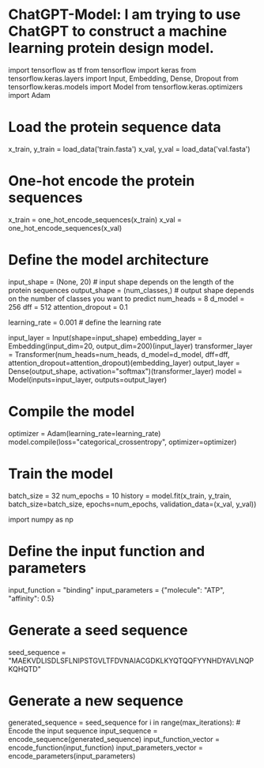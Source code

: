 # ChatGPT-Model: I am trying to use ChatGPT to construct a machine learning protein design model.
import tensorflow as tf
from tensorflow import keras
from tensorflow.keras.layers import Input, Embedding, Dense, Dropout
from tensorflow.keras.models import Model
from tensorflow.keras.optimizers import Adam

# Load the protein sequence data
x_train, y_train = load_data('train.fasta')
x_val, y_val = load_data('val.fasta')

# One-hot encode the protein sequences
x_train = one_hot_encode_sequences(x_train)
x_val = one_hot_encode_sequences(x_val)

# Define the model architecture
input_shape = (None, 20) # input shape depends on the length of the protein sequences
output_shape = (num_classes,) # output shape depends on the number of classes you want to predict
num_heads = 8
d_model = 256
dff = 512
attention_dropout = 0.1

learning_rate = 0.001  # define the learning rate

input_layer = Input(shape=input_shape)
embedding_layer = Embedding(input_dim=20, output_dim=200)(input_layer)
transformer_layer = Transformer(num_heads=num_heads, d_model=d_model, dff=dff, attention_dropout=attention_dropout)(embedding_layer)
output_layer = Dense(output_shape, activation="softmax")(transformer_layer)
model = Model(inputs=input_layer, outputs=output_layer)

# Compile the model

optimizer = Adam(learning_rate=learning_rate)
model.compile(loss="categorical_crossentropy", optimizer=optimizer)

# Train the model
batch_size = 32
num_epochs = 10
history = model.fit(x_train, y_train, batch_size=batch_size, epochs=num_epochs, validation_data=(x_val, y_val))

import numpy as np

# Define the input function and parameters
input_function = "binding"
input_parameters = {"molecule": "ATP", "affinity": 0.5}

# Generate a seed sequence
seed_sequence = "MAEKVDLISDLSFLNIPSTGVLTFDVNAIACGDKLKYQTQQFYYNHDYAVLNQPKQHQTD"

# Generate a new sequence
generated_sequence = seed_sequence
for i in range(max_iterations):
    # Encode the input sequence
    input_sequence = encode_sequence(generated_sequence)
    input_function_vector = encode_function(input_function)
    input_parameters_vector = encode_parameters(input_parameters)
